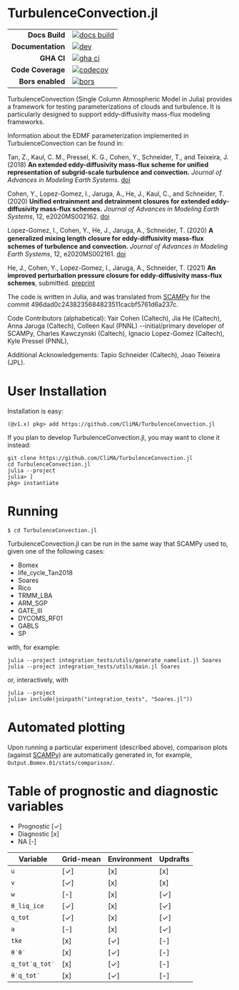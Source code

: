 # TurbulenceConvection.jl #

|||
|---------------------:|:----------------------------------------------|
| **Docs Build**       | [![docs build][docs-bld-img]][docs-bld-url]   |
| **Documentation**    | [![dev][docs-dev-img]][docs-dev-url]          |
| **GHA CI**           | [![gha ci][gha-ci-img]][gha-ci-url]           |
| **Code Coverage**    | [![codecov][codecov-img]][codecov-url]        |
| **Bors enabled**     | [![bors][bors-img]][bors-url]                 |

[docs-bld-img]: https://github.com/CliMA/TurbulenceConvection.jl/actions/workflows/docs.yml/badge.svg
[docs-bld-url]: https://github.com/CliMA/TurbulenceConvection.jl/actions/workflows/docs.yml

[docs-dev-img]: https://img.shields.io/badge/docs-dev-blue.svg
[docs-dev-url]: https://CliMA.github.io/TurbulenceConvection.jl/dev/

[gha-ci-img]: https://github.com/CliMA/TurbulenceConvection.jl/actions/workflows/ci.yml/badge.svg
[gha-ci-url]: https://github.com/CliMA/TurbulenceConvection.jl/actions/workflows/ci.yml

[codecov-img]: https://codecov.io/gh/CliMA/TurbulenceConvection.jl/branch/main/graph/badge.svg
[codecov-url]: https://codecov.io/gh/CliMA/TurbulenceConvection.jl

[bors-img]: https://bors.tech/images/badge_small.svg
[bors-url]: https://app.bors.tech/repositories/35146


TurbulenceConvection (Single Column Atmospheric Model in Julia) provides a framework for testing parameterizations of clouds and turbulence.
It is particularly designed to support eddy-diffusivity mass-flux modeling frameworks.

Information about the EDMF parameterization implemented in TurbulenceConvection can be found in:

Tan, Z., Kaul, C. M., Pressel, K. G., Cohen, Y., Schneider, T., and Teixeira, J. (2018)
**An extended eddy-diffusivity mass-flux scheme for unified representation of
subgrid-scale turbulence and convection.** *Journal of Advances in Modeling Earth Systems*.
[doi](https://doi.org/10.1002/2017MS001162)

Cohen, Y., Lopez-Gomez, I., Jaruga, A., He, J., Kaul, C., and Schneider, T. (2020) **Unified entrainment and detrainment closures for extended eddy-diffusivity mass-flux schemes.** *Journal of Advances in Modeling Earth Systems*, 12, e2020MS002162. [doi](https://doi.org/10.1029/2020MS002162)

Lopez-Gomez, I., Cohen, Y., He, J., Jaruga, A., Schneider, T. (2020) **A generalized mixing length closure for eddy-diﬀusivity mass-flux schemes of turbulence and convection.** *Journal of Advances in Modeling Earth Systems*, 12, e2020MS002161. [doi](https://doi.org/10.1029/2020MS002161)

He, J., Cohen, Y., Lopez-Gomez, I., Jaruga, A., Schneider, T. (2021) **An improved perturbation pressure closure for eddy-diffusivity mass-flux schemes**, submitted. [preprint](https://doi.org/10.1002/essoar.10505084.2)

The code is written in Julia, and was translated from [SCAMPy](https://github.com/CliMA/SCAMPy) for the commit 496dad0c2438235684823511cacbf5761d6a237c.

Code Contributors (alphabetical):
    Yair Cohen (Caltech),
    Jia He (Caltech),
    Anna Jaruga (Caltech),
    Colleen Kaul (PNNL) --initial/primary developer of SCAMPy,
    Charles Kawczynski (Caltech),
    Ignacio Lopez-Gomez (Caltech),
    Kyle Pressel (PNNL),

Additional Acknowledgements:
    Tapio Schneider (Caltech),
    Joao Teixeira (JPL).

# User Installation #

Installation is easy:

```julia-repl
(@v1.x) pkg> add https://github.com/CliMA/TurbulenceConvection.jl
```

If you plan to develop TurbulenceConvection.jl, you may want to clone it instead:


```
git clone https://github.com/CliMA/TurbulenceConvection.jl
cd TurbulenceConvection.jl
julia --project
julia> ]
pkg> instantiate
```

# Running #

```
$ cd TurbulenceConvection.jl
```

TurbulenceConvection.jl can be run in the same way that SCAMPy used to, given one of the following cases:

 - Bomex
 - life_cycle_Tan2018
 - Soares
 - Rico
 - TRMM_LBA
 - ARM_SGP
 - GATE_III
 - DYCOMS_RF01
 - GABLS
 - SP

with, for example:

```
julia --project integration_tests/utils/generate_namelist.jl Soares
julia --project integration_tests/utils/main.jl Soares

```
or, interactively, with
```julia-repl
julia --project
julia> include(joinpath("integration_tests", "Soares.jl"))
```

# Automated plotting  #

Upon running a particular experiment (described above), comparison plots (against [SCAMPy](https://github.com/CliMA/SCAMPy)) are automatically generated in, for example, `Output.Bomex.01/stats/comparison/`.

# Table of prognostic and diagnostic variables

 - Prognostic [✓]
 - Diagnostic [x]
 - NA [-]

| **Variable**  | **Grid-mean** | **Environment** | **Updrafts** |
| ------------- | ------------- | --------------- | ------------ |
| `u`           | [✓]           |  [x]            |  [x]         |
| `v`           | [✓]           |  [x]            |  [x]         |
| `w`           | [-]           |  [x]            |  [✓]         |
| `θ_liq_ice`   | [✓]           |  [x]            |  [✓]         |
| `q_tot`       | [✓]           |  [x]            |  [✓]         |
| `a`           | [-]           |  [x]            |  [✓]         |
| `tke`         | [x]           |  [✓]            |  [-]         |
| `θ′θ′`        | [x]           |  [✓]            |  [-]         |
| `q_tot′q_tot′`| [x]           |  [✓]            |  [-]         |
| `θ′q_tot′`    | [x]           |  [✓]            |  [-]         |


